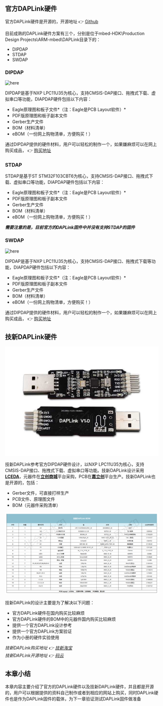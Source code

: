 ## 官方DAPLink硬件  

官方DAPLink硬件是开源的，开源地址 :point_right: [Github](https://github.com/ARMmbed/mbed-HDK)

目前成熟的DAPLink硬件方案有三个，分别是位于mbed-HDK\Production Design Projects\ARM-mbed\DAPLink目录下的：
* DIPDAP
* STDAP
* SWDAP


### DIPDAP  

![here](http://uk.rs-online.com/largeimages/R9054100-01.jpg "DIPDAP-mbed")

DIPDAP是基于NXP LPC11U35为核心，支持CMSIS-DAP接口、拖拽式下载、虚拟串口等功能，DIAPDAP硬件包括以下内容：
* Eagle原理图和板子文件*（注：Eagle是PCB Layout软件）*
* PDF版原理图和板子副本文件
* Gerber生产文件
* BOM（材料清单）
* eBOM（一份网上购物清单，方便购买！）

通过DIPDAP提供的硬件材料，用户可以轻松的制作一个，如果嫌麻烦可以在网上购买成品， :point_right: [购买地址](http://uk.rs-online.com/web/p/processor-microcontroller-development-kits/9054100/)


### STDAP

STDAP是基于ST STM32F103CBT6为核心，支持CMSIS-DAP接口、拖拽式下载、虚拟串口等功能，DIAPDAP硬件包括以下内容：
* Eagle原理图和板子文件*（注：Eagle是PCB Layout软件）*
* PDF版原理图和板子副本文件
* Gerber生产文件
* BOM（材料清单）
* eBOM（一份网上购物清单，方便购买！）

***需要注意的是，目前官方的DAPLink固件中并没有支持STDAP的固件***


### SWDAP

![here](http://uk.rs-online.com/largeimages/R9054104-01.jpg "SWDAP-mbed")

DIPDAP是基于NXP LPC11U35为核心，支持CMSIS-DAP接口、拖拽式下载等功能，DIAPDAP硬件包括以下内容：
* Eagle原理图和板子文件*（注：Eagle是PCB Layout软件）*
* PDF版原理图和板子副本文件
* Gerber生产文件
* BOM（材料清单）
* eBOM（一份网上购物清单，方便购买！）

通过DIPDAP提供的硬件材料，用户可以轻松的制作一个，如果嫌麻烦可以在网上购买成品， :point_right: [购买地址](http://uk.rs-online.com/web/p/processor-microcontroller-development-kits/9054104/)


## 技新DAPLink硬件  

![技新DAPLink](/Images/DAPLink-JX01.jpg)

技新DAPLink参考官方DIPDAP硬件设计，以NXP LPC11U35为核心，支持CMSIS-DAP接口、拖拽式下载、虚拟串口等功能。技新DAPLink设计采用[**LCEDA**](https://lceda.cn/)，元器件在[**立创商城**](https://www.szlcsc.com/)平台采购，PCB在[**嘉立创**](https://www.sz-jlc.com/home/index.html#)平台生产。技新DAPLink也是开源的，包括：
* Gerber文件，可直接打样生产
* PCB文件、原理图文件
* BOM（元器件采购清单）

![技新DAPLink-BOM](/Images/DAPLink-BOM.png)

技新DAPLink的设计主要是为了解决以下问题：
* 官方DAPLink硬件在国内购买比较麻烦
* 官方DAPLink硬件的BOM中的元器件国内购买比较麻烦
* 提供一个官方DAPLink设计参考
* 提供一个官方DAPLink方案验证
* 作为小册的硬件实验使用

*技新DAPLink购买地址 :point_right: [技新淘宝](https://jixiaoxin.taobao.com/)*  
*技新DAPLink开源地址 :point_right: [码云](https://gitee.com/jixiaoxin/DAPLink-Brochures)*


## 本章小结  

本章内容主要介绍了官方的DAPLink硬件以及技新DAPLink硬件，并且都是开源的，用户可以根据提供的资料自己制作或者到相应的网站上购买，同时DAPLink硬件也是作为DAPLink固件的载体，为下一章验证测试DAPLink固件做准备


